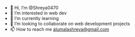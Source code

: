 - 👋 Hi, I’m @Shreya0470
- 👀 I’m interested in web dev
- 🌱 I’m currently learning
- 💞️ I’m looking to collaborate on web development projects
- 📫 How to reach me alumalashreya@gmail.com
  
  

<!---
Shreya0470/Shreya0470 is a ✨ special ✨ repository because its `README.md` (this file) appears on your GitHub profile.
You can click the Preview link to take a look at your changes.
--->
